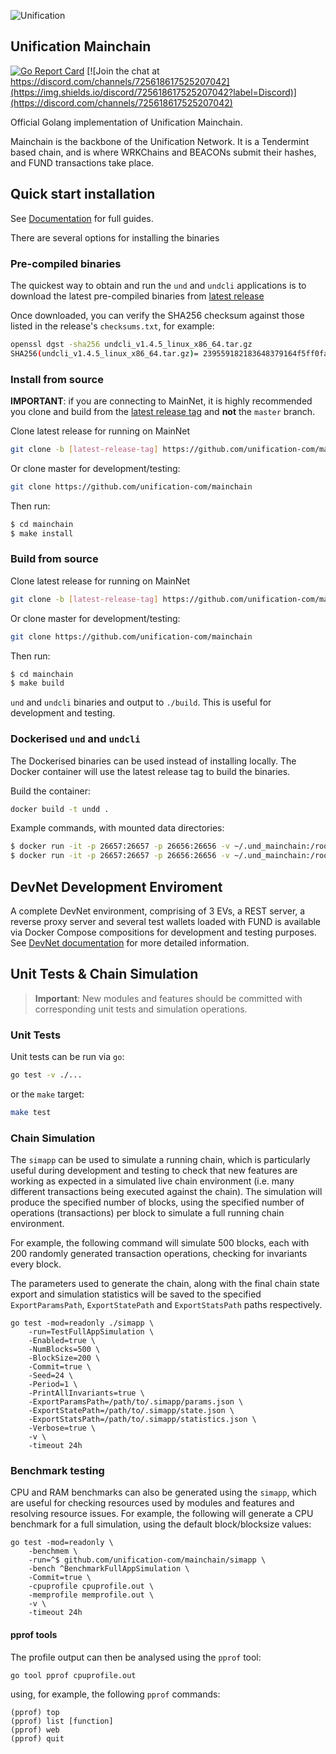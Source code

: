 ![Unification](https://raw.githubusercontent.com/unification-com/mainchain/master/unification_logoblack.png "Unification")

## Unification Mainchain

[![Go Report Card](https://goreportcard.com/badge/github.com/unification-com/mainchain)](https://goreportcard.com/report/github.com/unification-com/mainchain)
[![Join the chat at https://discord.com/channels/725618617525207042](https://img.shields.io/discord/725618617525207042?label=Discord)](https://discord.com/channels/725618617525207042)

Official Golang implementation of Unification Mainchain.

Mainchain is the backbone of the Unification Network. It is a Tendermint based chain, and is where WRKChains and BEACONs submit their hashes, and FUND transactions take place.

## Quick start installation

See [Documentation](https://docs.unification.io) for full guides.

There are several options for installing the binaries

### Pre-compiled binaries

The quickest way to obtain and run the `und` and `undcli` applications is to download
the latest pre-compiled binaries from [latest release](https://github.com/unification-com/mainchain/releases)

Once downloaded, you can verify the SHA256 checksum against those listed in the release's `checksums.txt`, for example:

```bash
openssl dgst -sha256 undcli_v1.4.5_linux_x86_64.tar.gz
SHA256(undcli_v1.4.5_linux_x86_64.tar.gz)= 239559182183648379164f5ff0faa0b3fe0e404f5368e1995e56b2269c93ec05
```

### Install from source

**IMPORTANT**: if you are connecting to MainNet, it is highly recommended you clone and 
build from the [latest release tag](https://github.com/unification-com/mainchain/releases/latest) and **not** the `master` branch.

Clone latest release for running on MainNet

```bash
git clone -b [latest-release-tag] https://github.com/unification-com/mainchain
```

Or clone master for development/testing:

```bash
git clone https://github.com/unification-com/mainchain
```

Then run:

```bash
$ cd mainchain
$ make install
```

### Build from source

Clone latest release for running on MainNet

```bash
git clone -b [latest-release-tag] https://github.com/unification-com/mainchain
```

Or clone master for development/testing:

```bash
git clone https://github.com/unification-com/mainchain
```

Then run:

```bash
$ cd mainchain
$ make build
```

`und` and `undcli` binaries and output to `./build`. This is useful for development and testing.

### Dockerised `und` and `undcli`

The Dockerised binaries can be used instead of installing locally. The Docker container will use the latest release tag to build the binaries.

Build the container:

```bash
docker build -t undd .
```

Example commands, with mounted data directories:

```bash
$ docker run -it -p 26657:26657 -p 26656:26656 -v ~/.und_mainchain:/root/.und_mainchain -v ~/.und_cli:/root/.und_cli undd und init [node_name]
$ docker run -it -p 26657:26657 -p 26656:26656 -v ~/.und_mainchain:/root/.und_mainchain -v ~/.und_cli:/root/.und_cli undd und start
```

## DevNet Development Enviroment

A complete DevNet environment, comprising of 3 EVs, a REST server, a reverse proxy server and several test wallets loaded with FUND is available via Docker Compose compositions  for development and testing purposes. See [DevNet documentation](docs/local-devnet.md) for more detailed information.

## Unit Tests & Chain Simulation

>**Important**: New modules and features should be committed with corresponding unit tests and simulation operations.

### Unit Tests

Unit tests can be run via `go`:

```bash
go test -v ./...
```

or the `make` target:

```bash
make test
```

### Chain Simulation

The `simapp` can be used to simulate a running chain, which is particularly useful during development and testing to check that new features are working as expected in a simulated live chain environment (i.e. many different transactions being executed against the chain). The simulation will produce the specified number of blocks, using the specified number of operations (transactions) per block to simulate a full running chain environment.

For example, the following command will simulate 500 blocks, each with 200 randomly generated transaction operations, checking for invariants every block.

The parameters used to generate the chain, along with the final chain state export and simulation statistics will be saved to the specified `ExportParamsPath`, `ExportStatePath` and `ExportStatsPath` paths respectively.

```
go test -mod=readonly ./simapp \
    -run=TestFullAppSimulation \
    -Enabled=true \
    -NumBlocks=500 \
    -BlockSize=200 \
    -Commit=true \
    -Seed=24 \
    -Period=1 \
    -PrintAllInvariants=true \
    -ExportParamsPath=/path/to/.simapp/params.json \
    -ExportStatePath=/path/to/.simapp/state.json \
    -ExportStatsPath=/path/to/.simapp/statistics.json \
    -Verbose=true \
    -v \
    -timeout 24h
```

### Benchmark testing

CPU and RAM benchmarks can also be generated using the `simapp`, which are useful for checking resources used by modules and features and resolving resource issues. For example, the following will generate a CPU benchmark for a full simulation, using the default block/blocksize values:

```
go test -mod=readonly \
    -benchmem \
    -run=^$ github.com/unification-com/mainchain/simapp \
    -bench ^BenchmarkFullAppSimulation \
    -Commit=true \
    -cpuprofile cpuprofile.out \
    -memprofile memprofile.out \
    -v \
    -timeout 24h
```

#### pprof tools

The profile output can then be analysed using the `pprof` tool:

```
go tool pprof cpuprofile.out
```

using, for example, the following `pprof` commands:

```
(pprof) top
(pprof) list [function]
(pprof) web
(pprof) quit
```
